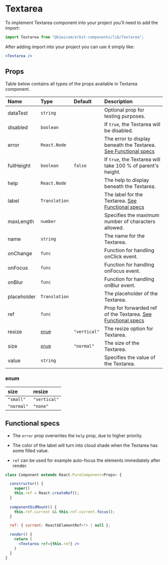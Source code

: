 # Textarea
To implement Textarea component into your project you'll need to add the import:
```jsx
import Textarea from "@kiwicom/orbit-components/lib/Textarea";
```
After adding import into your project you can use it simply like:
```jsx
<Textarea />
```
## Props
Table below contains all types of the props available in Textarea component.

| Name          | Type              | Default      | Description                      |
| :------------ | :---------------- | :----------- | :------------------------------- |
| dataTest      | `string`          |              | Optional prop for testing purposes.
| disabled      | `boolean`         |              | If `true`, the Textarea will be disabled.
| error         | `React.Node`      |              | The error to display beneath the Textarea. [See Functional specs](#functional-specs)
| fullHeight    | `boolean`         | `false`      | If `true`, the Textarea will take 100 % of parent's height.
| help          | `React.Node`      |              | The help to display beneath the Textarea.
| label         | `Translation`     |              | The label for the Textarea. [See Functional specs](#functional-specs)
| maxLength     | `number`          |              | Specifies the maximum number of characters allowed.
| name          | `string`          |              | The name for the Textarea.
| onChange      | `func`            |              | Function for handling onClick event.
| onFocus       | `func`            |              | Function for handling onFocus event.
| onBlur        | `func`            |              | Function for handling onBlur event.
| placeholder   | `Translation`     |              | The placeholder of the Textarea.
| ref           | `func`            |              | Prop for forwarded ref of the Textarea. [See Functional specs](#functional-specs)
| resize        | [`enum`](#enum)   | `"vertical"` | The resize option for Textarea.
| size          | [`enum`](#enum)   | `"normal"`   | The size of the Textarea.
| value         | `string`          |              | Specifies the value of the Textarea.

### enum

| size         | resize        |
| :----------- | :------------ |
| `"small"`    | `"vertical"`
| `"normal"`   | `"none"`


## Functional specs
* The `error` prop overwrites the `help` prop, due to higher priority.

* The color of the label will turn into cloud shade when the Textarea has some filled value.

* `ref` can be used for example auto-focus the elements immediately after render.
```jsx
class Component extends React.PureComponent<Props> {

  constructor() {
    super()
    this.ref = React.createRef();
  }
  
  componentDidMount() {
    this.ref.current && this.ref.current.focus();
  }

  ref: { current: React$ElementRef<*> | null };

  render() {
    return (
      <Textarea ref={this.ref} />
    )
  }
}
```
